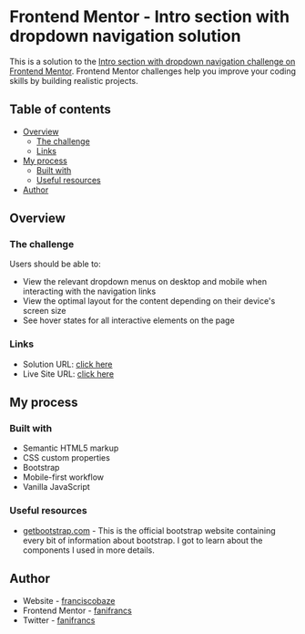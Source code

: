 # Frontend Mentor - Intro section with dropdown navigation solution

This is a solution to the [Intro section with dropdown navigation challenge on Frontend Mentor](https://www.frontendmentor.io/challenges/intro-section-with-dropdown-navigation-ryaPetHE5). Frontend Mentor challenges help you improve your coding skills by building realistic projects.

## Table of contents

- [Overview](#overview)
  - [The challenge](#the-challenge)
  - [Links](#links)
- [My process](#my-process)
  - [Built with](#built-with)
  - [Useful resources](#useful-resources)
- [Author](#author)


## Overview

### The challenge

Users should be able to:

- View the relevant dropdown menus on desktop and mobile when interacting with the navigation links
- View the optimal layout for the content depending on their device's screen size
- See hover states for all interactive elements on the page

### Links

- Solution URL: [click here](https://www.frontendmentor.io/solutions/mobilefirst-responsive-solution-qJDjgbjDL-)
- Live Site URL: [click here](https://fanifrancs.github.io/intro-section/)

## My process

### Built with

- Semantic HTML5 markup
- CSS custom properties
- Bootstrap
- Mobile-first workflow
- Vanilla JavaScript

### Useful resources

- [getbootstrap.com](https://getbootstrap.com) - This is the official bootstrap website containing every bit of information about bootstrap. I got to learn about the components I used in more details.

## Author

- Website - [franciscobaze](https://franciscobaze.hashnode.dev)
- Frontend Mentor - [fanifrancs](https://www.frontendmentor.io/profile/fanifrancs)
- Twitter - [fanifrancs](https://www.twitter.com/fanifrancs)
